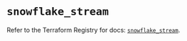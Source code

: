# `snowflake_stream`

Refer to the Terraform Registry for docs: [`snowflake_stream`](https://registry.terraform.io/providers/snowflake-labs/snowflake/0.87.2/docs/resources/stream).

